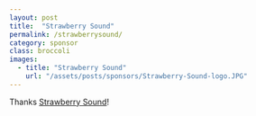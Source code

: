 ```yaml
---
layout: post
title:  "Strawberry Sound"
permalink: /strawberrysound/
category: sponsor
class: broccoli
images: 
  - title: "Strawberry Sound"
    url: "/assets/posts/sponsors/Strawberry-Sound-logo.JPG"
---
```


Thanks [Strawberry Sound](http://www.strawberrysound.co.nz)!
